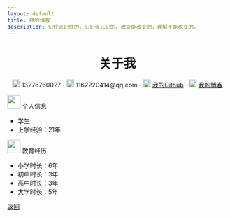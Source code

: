 ```yaml
---
layout: default
title: 林的博客
description: 记住该记住的，忘记该忘记的。改变能改变的，理解不能改变的。
---
```


<center>
     <h1>关于我</h1>
     <div>
         <span>
             <img src="https://niit-soft.oss-cn-hangzhou.aliyuncs.com/assets/phone-solid.svg" width="18px">
             13276760027
         </span>
         ·
         <span>
             <img src="https://niit-soft.oss-cn-hangzhou.aliyuncs.com/assets/envelope-solid.svg" width="18px">
             1162220414@qq.com
         </span>
         ·
         <span>
             <img src="https://gogeta.oss-cn-hangzhou.aliyuncs.com/img/202109161447000.jpg" width="18px">
             <a href="https://github.com/Gog1ta">我的Github</a>
         </span>
         ·
         <span>
             <img src="https://gogeta.oss-cn-hangzhou.aliyuncs.com/img/202109161454810.jpg" width="18px">
             <a href="https://gog1ta.github.io/-/">我的博客</a>
         </span>
     </div>
 </center>
 

 <img src="https://niit-soft.oss-cn-hangzhou.aliyuncs.com/assets/info-circle-solid.svg" width="30px"> 个人信息 

 - 学生
 - 上学经验：21年


<img src="https://niit-soft.oss-cn-hangzhou.aliyuncs.com/assets/graduation-cap-solid.svg" width="30px"> 教育经历

- 小学时长：6年
- 初中时长：3年
- 高中时长：3年
- 大学时长：5年


[返回](./)

